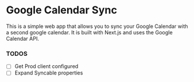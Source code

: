 # Google Calendar Sync

This is a simple web app that allows you to sync your Google Calendar with a second google calendar. It is built with Next.js and uses the Google Calendar API.

### TODOS
- [ ] Get Prod client configured
- [ ] Expand Syncable properties
